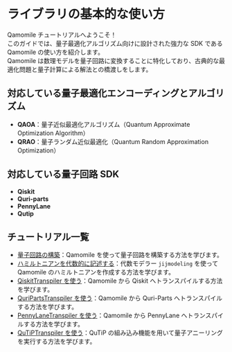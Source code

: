 # ライブラリの基本的な使い方

Qamomile チュートリアルへようこそ！  
このガイドでは、量子最適化アルゴリズム向けに設計された強力な SDK である Qamomile の使い方を紹介します。  
Qamomile は数理モデルを量子回路に変換することに特化しており、古典的な最適化問題と量子計算による解法との橋渡しをします。

## 対応している量子最適化エンコーディングとアルゴリズム

- **QAOA**：量子近似最適化アルゴリズム（Quantum Approximate Optimization Algorithm）
- **QRAO**：量子ランダム近似最適化（Quantum Random Approximation Optimization）

## 対応している量子回路 SDK

- **Qiskit**
- **Quri-parts**
- **PennyLane**
- **Qutip**

## チュートリアル一覧

- [量子回路の構築](building_quantum_circuits.ipynb)：Qamomile を使って量子回路を構築する方法を学びます。
- [ハミルトニアンを代数的に記述する](algebraic_operator.ipynb)：代数モデラー `jijmodeling` を使って Qamomile のハミルトニアンを作成する方法を学びます。
- [QiskitTranspiler を使う](Using_the_QiskitTranspiler_in_Qamomile.ipynb)：Qamomile から Qiskit へトランスパイルする方法を学びます。
- [QuriPartsTranspiler を使う](Using_the_QuriPartsTranspiler_in_Qamomile.ipynb)：Qamomile から Quri-Parts へトランスパイルする方法を学びます。
- [PennyLaneTranspiler を使う](Using_the_PennyLaneTranspiler_in_Qamomile.ipynb)：Qamomile から PennyLane へトランスパイルする方法を学びます。
- [QuTiPTranspiler を使う](quantum_annealing.ipynb)：QuTiP の組み込み機能を用いて量子アニーリングを実行する方法を学びます。
